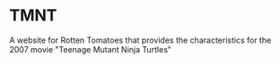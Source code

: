 # TMNT
A website for Rotten Tomatoes that provides the characteristics for the 2007 movie "Teenage Mutant Ninja Turtles"
